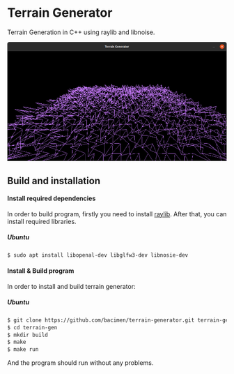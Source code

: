# Terrain Generator

Terrain Generation in C++ using raylib and libnoise.

<img src="./img/program_window.png">



## Build and installation

#### Install required dependencies
In order to build program, firstly you need to install [raylib](https://github.com/raysan5/raylib/wiki/Working-on-GNU-Linux). After that, you can install required libraries.

##### Ubuntu
```bash
$ sudo apt install libopenal-dev libglfw3-dev libnosie-dev
```





#### Install & Build program

In order to install and build terrain generator:

##### Ubuntu
```bash
$ git clone https://github.com/bacimen/terrain-generator.git terrain-gen
$ cd terrain-gen
$ mkdir build
$ make
$ make run
```

And the program should run without any problems.
